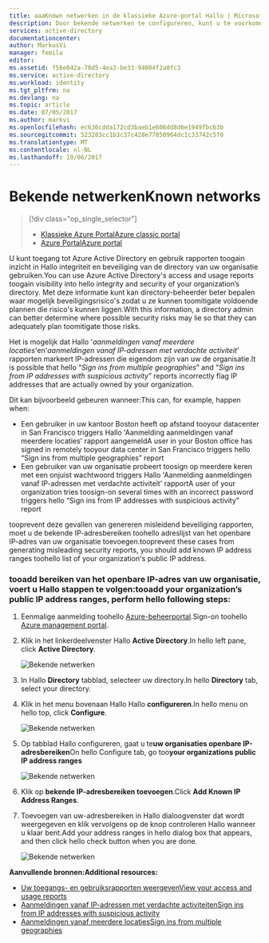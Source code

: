 ```yaml
---
title: aaaKnown netwerken in de klassieke Azure-portal Hallo | Microsoft Docs
description: Door bekende netwerken te configureren, kunt u te voorkomen dat IP-adressen die eigendom zijn van uw organisatie die is opgenomen in Hallo aanmelding aanmeldingen vanaf meerdere locaties en aanmelding aanmeldingen vanaf IP-adressen met verdachte activiteitsrapporten.
services: active-directory
documentationcenter: 
author: MarkusVi
manager: femila
editor: 
ms.assetid: f56e042a-78d5-4ea3-be33-94004f2a0fc3
ms.service: active-directory
ms.workload: identity
ms.tgt_pltfrm: na
ms.devlang: na
ms.topic: article
ms.date: 07/05/2017
ms.author: markvi
ms.openlocfilehash: ec636cdda172cd3baeb1e606dd8d6e1949fbc63b
ms.sourcegitcommit: 523283cc1b3c37c428e77850964dc1c33742c5f0
ms.translationtype: MT
ms.contentlocale: nl-NL
ms.lasthandoff: 10/06/2017
---
```

# <a name="known-networks"></a><span data-ttu-id="b23f5-103">Bekende netwerken</span><span class="sxs-lookup"><span data-stu-id="b23f5-103">Known networks</span></span>

> [!div class="op_single_selector"]
> * [<span data-ttu-id="b23f5-104">Klassieke Azure Portal</span><span class="sxs-lookup"><span data-stu-id="b23f5-104">Azure classic portal</span></span>](active-directory-known-networks.md)
> * [<span data-ttu-id="b23f5-105">Azure Portal</span><span class="sxs-lookup"><span data-stu-id="b23f5-105">Azure portal</span></span>](active-directory-known-networks-azure-portal.md)
> 
> 


<span data-ttu-id="b23f5-106">U kunt toegang tot Azure Active Directory en gebruik rapporten toogain inzicht in Hallo integriteit en beveiliging van de directory van uw organisatie gebruiken.</span><span class="sxs-lookup"><span data-stu-id="b23f5-106">You can use Azure Active Directory's access and usage reports toogain visibility into hello integrity and security of your organization’s directory.</span></span> <span data-ttu-id="b23f5-107">Met deze informatie kunt kan directory-beheerder beter bepalen waar mogelijk beveiligingsrisico's zodat u ze kunnen toomitigate voldoende plannen die risico's kunnen liggen.</span><span class="sxs-lookup"><span data-stu-id="b23f5-107">With this information, a directory admin can better determine where possible security risks may lie so that they can adequately plan toomitigate those risks.</span></span>

<span data-ttu-id="b23f5-108">Het is mogelijk dat Hallo '*aanmeldingen vanaf meerdere locaties*'en'*aanmeldingen vanaf IP-adressen met verdachte activiteit*' rapporten markeert IP-adressen die eigendom zijn van uw de organisatie.</span><span class="sxs-lookup"><span data-stu-id="b23f5-108">It is possible that hello “*Sign ins from multiple geographies*” and “*Sign ins from IP addresses with suspicious activity*” reports incorrectly flag IP addresses that are actually owned by your organization.</span></span> 

<span data-ttu-id="b23f5-109">Dit kan bijvoorbeeld gebeuren wanneer:</span><span class="sxs-lookup"><span data-stu-id="b23f5-109">This can, for example, happen when:</span></span> 

* <span data-ttu-id="b23f5-110">Een gebruiker in uw kantoor Boston heeft op afstand tooyour datacenter in San Francisco triggers Hallo 'Aanmelding aanmeldingen vanaf meerdere locaties' rapport aangemeld</span><span class="sxs-lookup"><span data-stu-id="b23f5-110">A user in your Boston office has signed in remotely tooyour data center in San Francisco triggers hello “Sign ins from multiple geographies” report</span></span> 
* <span data-ttu-id="b23f5-111">Een gebruiker van uw organisatie probeert toosign op meerdere keren met een onjuist wachtwoord triggers Hallo 'Aanmelding aanmeldingen vanaf IP-adressen met verdachte activiteit' rapport</span><span class="sxs-lookup"><span data-stu-id="b23f5-111">A user of your organization tries toosign-on several times with an incorrect password triggers hello “Sign ins from IP addresses with suspicious activity” report</span></span> 

<span data-ttu-id="b23f5-112">tooprevent deze gevallen van genereren misleidend beveiliging rapporten, moet u de bekende IP-adresbereiken toohello adreslijst van het openbare IP-adres van uw organisatie toevoegen.</span><span class="sxs-lookup"><span data-stu-id="b23f5-112">tooprevent these cases from generating misleading security reports, you should add known IP address ranges toohello list of your organization's public IP address.</span></span>    

### <a name="tooadd-your-organizations-public-ip-address-ranges-perform-hello-following-steps"></a><span data-ttu-id="b23f5-113">tooadd bereiken van het openbare IP-adres van uw organisatie, voert u Hallo stappen te volgen:</span><span class="sxs-lookup"><span data-stu-id="b23f5-113">tooadd your organization’s public IP address ranges, perform hello following steps:</span></span>

1. <span data-ttu-id="b23f5-114">Eenmalige aanmelding toohello [Azure-beheerportal](https://manage.windowsazure.com).</span><span class="sxs-lookup"><span data-stu-id="b23f5-114">Sign-on toohello [Azure management portal](https://manage.windowsazure.com).</span></span>

2. <span data-ttu-id="b23f5-115">Klik in het linkerdeelvenster Hallo **Active Directory**.</span><span class="sxs-lookup"><span data-stu-id="b23f5-115">In hello left pane, click **Active Directory**.</span></span> 

    ![Bekende netwerken](./media/active-directory-known-networks/known-netwoks-01.png)

3. <span data-ttu-id="b23f5-117">In Hallo **Directory** tabblad, selecteer uw directory.</span><span class="sxs-lookup"><span data-stu-id="b23f5-117">In hello **Directory** tab, select your directory.</span></span>

4. <span data-ttu-id="b23f5-118">Klik in het menu bovenaan Hallo Hallo **configureren**.</span><span class="sxs-lookup"><span data-stu-id="b23f5-118">In hello menu on hello top, click **Configure**.</span></span> 

    ![Bekende netwerken](./media/active-directory-known-networks/known-netwoks-02.png)

5. <span data-ttu-id="b23f5-120">Op tabblad Hallo configureren, gaat u te**uw organisaties openbare IP-adresbereiken**</span><span class="sxs-lookup"><span data-stu-id="b23f5-120">On hello Configure tab, go too**your organizations public IP address ranges**</span></span> 

    ![Bekende netwerken](./media/active-directory-known-networks/known-netwoks-03.png)

6. <span data-ttu-id="b23f5-122">Klik op **bekende IP-adresbereiken toevoegen**.</span><span class="sxs-lookup"><span data-stu-id="b23f5-122">Click **Add Known IP Address Ranges**.</span></span>

7. <span data-ttu-id="b23f5-123">Toevoegen van uw-adresbereiken in Hallo dialoogvenster dat wordt weergegeven en klik vervolgens op de knop controleren Hallo wanneer u klaar bent.</span><span class="sxs-lookup"><span data-stu-id="b23f5-123">Add your address ranges in hello dialog box that appears, and then click hello check button  when you are done.</span></span> 

    ![Bekende netwerken](./media/active-directory-known-networks/known-netwoks-04.png)

<span data-ttu-id="b23f5-125">**Aanvullende bronnen:**</span><span class="sxs-lookup"><span data-stu-id="b23f5-125">**Additional resources:**</span></span>

* [<span data-ttu-id="b23f5-126">Uw toegangs- en gebruiksrapporten weergeven</span><span class="sxs-lookup"><span data-stu-id="b23f5-126">View your access and usage reports</span></span>](active-directory-view-access-usage-reports.md)
* [<span data-ttu-id="b23f5-127">Aanmeldingen vanaf IP-adressen met verdachte activiteiten</span><span class="sxs-lookup"><span data-stu-id="b23f5-127">Sign ins from IP addresses with suspicious activity</span></span>](active-directory-reporting-sign-ins-from-ip-addresses-with-suspicious-activity.md)
* [<span data-ttu-id="b23f5-128">Aanmeldingen vanaf meerdere locaties</span><span class="sxs-lookup"><span data-stu-id="b23f5-128">Sign ins from multiple geographies</span></span>](active-directory-reporting-sign-ins-from-multiple-geographies.md)

